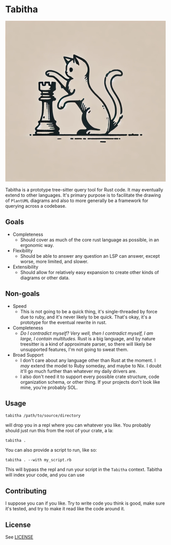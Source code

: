 # Tabitha

![Tabitha](tabitha.png)

Tabitha is a prototype tree-sitter query tool for Rust code. It may eventually extend to other languages. It's primary
purpose is to facilitate the drawing of `PlantUML` diagrams and also to more generally be a framework for querying 
across a codebase.

## Goals

- Completeness
    - Should cover as much of the core rust language as possible, in an ergonomic way.
- Flexibility
    - Should be able to answer any question an LSP can answer, except worse, more limited, and slower.
- Extensibility
    - Should allow for relatively easy expansion to create other kinds of diagrams or other data.

## Non-goals

- Speed
    - This is not going to be a quick thing, it's single-threaded by force due to ruby, and it's never likely to be
    quick. That's okay, it's a prototype for the eventual rewrite in rust.
- Completeness
    - _Do I contradict myself? Very well, then I contradict myself, I am large, I contain multitudes._ Rust is a big
    language, and by nature treesitter is a kind of approximate parser, so there will likely be unsupported features,
    I'm not going to sweat them.
- Broad Support
    - I don't care about any language other than Rust at the moment. I _may_ extend the model to Ruby someday, and maybe
      to Nix. I doubt it'll go much further than whatever my daily drivers are.
    - I also don't need it to support every possible crate structure, code organization schema, or other thing. If your
      projects don't look like mine, you're probably SOL.

## Usage

```shell
tabitha /path/to/source/directory
```

will drop you in a repl where you can whatever you like. You probably should just run this from the root of your crate,
a la:

```shell
tabitha .
```

You can also provide a script to run, like so:

```shell
tabitha . --with my_script.rb
```

This will bypass the repl and run your script in the `Tabitha` context. Tabitha will index your code, and you can use

## Contributing

I suppose you can if you like. Try to write code you think is good, make sure it's tested, and try to make it read like
the code around it.

## License

See [LICENSE](LICENSE.md)
